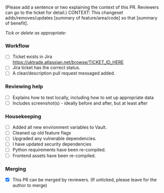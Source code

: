 (Please add a sentence or two explaining the context of this PR. Reviewers can go to the ticket for detail.)
CONTEXT: This changeset adds/removes/updates [summary of feature/area/code] so that [summary of benefit].

_Tick or delete as appropriate:_

### Workflow

- [ ] Ticket exists in Jira https://uktrade.atlassian.net/browse/TICKET_ID_HERE
- [ ] Jira ticket has the correct status.
- [ ] A clear/description pull request messaged added.

### Reviewing help

- [ ] Explains how to test locally, including how to set up appropriate data
- [ ] Includes screenshot(s) - ideally before and after, but at least after

### Housekeeping

- [ ] Added all new environment variables to Vault.
- [ ] Cleaned up old feature flags
- [ ] Upgraded any vulnerable dependencies.
- [ ] I have updated security dependencies
- [ ] Python requirements have been re-compiled.
- [ ] Frontend assets have been re-compiled.

### Merging

- [x] This PR can be merged by reviewers. (If unticked, please leave for the author to merge)
